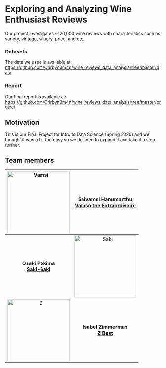 # Exploring and Analyzing Wine Enthusiast Reviews

Our project investigates ~120,000 wine reviews with characteristics such as variety, vintage, winery, price, and etc.

### Datasets
The data we used is available at: https://github.com/C4rbyn3m4n/wine_reviews_data_analysis/tree/master/data

### Report
Our final report is available at: https://github.com/C4rbyn3m4n/wine_reviews_data_analysis/tree/master/project

## Motivation
This is our Final Project for Intro to Data Science (Spring 2020) and we thought it was a bit too easy so we decided to expand it and take it a step further.

## Team members
|<img src="https://avatars3.githubusercontent.com/u/21210971?s=460&u=65bef4ce837966aeceb3fa6d9abbaef16a3a1642&v=4" alt="Vamsi" width="200"/>  | Saivamsi Hanumanthu <br> [Vamso the Extraordinaire](mailto:shanumanthu4016@floridapoly.edu)
|:-:|:-:|
|**Osaki Pokima** <br> [**Saki-Saki**](mailto:opokima5061@floridapoly.edu)| <img src="https://avatars0.githubusercontent.com/u/36305978?s=460&u=19c92092e1620264b14bae5f0d287b68b73ad3e7&v=4" alt="Saki" width="200"/>  
| <img src="https://avatars1.githubusercontent.com/u/54685329?s=460&v=4" alt="Z" width="200"/> | **Isabel Zimmerman** <br> [**Z Best**](mailto:izimmerman5298@floridapoly.edu)|
